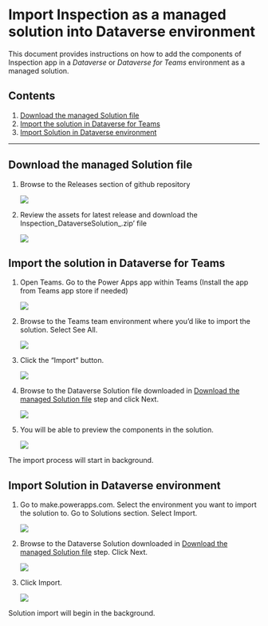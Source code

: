 ﻿# Import Inspection as a managed solution into Dataverse environment 

This document provides instructions on how to add the components of Inspection app in a *Dataverse* or *Dataverse for Teams* environment as a managed solution.  


## Contents 

1. [Download the managed Solution file](#p1)
1. [Import the solution in Dataverse for Teams](#p2)
1. [Import Solution in Dataverse environment](#p3)
---

## Download the managed Solution file<a name="p1"></a>

1. Browse to the Releases section of github repository 

   ![](01.jpeg)

1. Review the assets for latest release and download the Inspection\_DataverseSolution\_<Version>.zip’ file 

   ![](02.jpeg)

## Import the solution in Dataverse for Teams<a name="p2"></a>

1. Open Teams. Go to the Power Apps app within Teams (Install the app from Teams app store if needed) 

   ![](03.jpeg)

1. Browse to the Teams team environment where you’d like to import the solution. Select See All. 

   ![](04.jpeg)

1. Click the “Import” button. 

   ![](05.jpeg)

1. Browse to the Dataverse Solution file downloaded in [Download the managed Solution file](#p1) step and click Next. 

   ![](06.jpeg)

1. You will be able to preview the components in the solution. 

   ![](07.jpeg)

The import process will start in background.

## Import Solution in Dataverse environment<a name="p3"></a>

1. Go to make.powerapps.com. Select the environment you want to import the solution to. Go to Solutions section. Select Import.

   ![](08.jpeg)

1. Browse to the Dataverse Solution downloaded in [Download the managed Solution file](#p1) step. Click Next.

   ![](09.jpeg)

1. Click Import.

   ![](10.jpeg)

Solution import will begin in the background.
